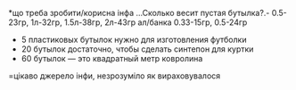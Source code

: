 *що треба зробити/корисна інфа 
...Сколько весит пустая бутылка?.- 0.5-23гр, 1л-32гр, 1.5л-38гр, 2л-43гр ал/банка 0.33-15гр, 0.5-24гр

- 5 пластиковых бутылок нужно для изготовления футболки
- 20 бутылок достаточно, чтобы сделать синтепон для куртки
- 60 бутылок — это квадратный метр ковролина

=цікаво джерело інфи, незрозуміло як вираховувалося 
